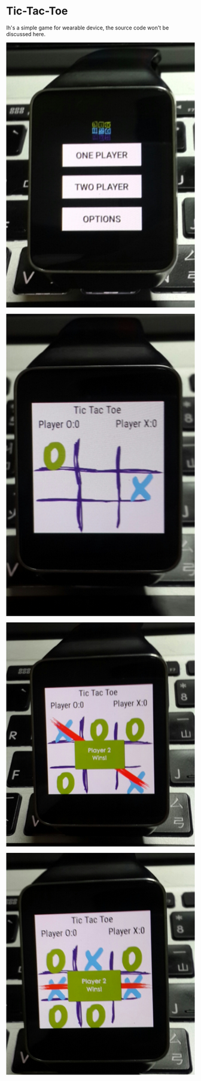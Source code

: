 # Tic-Tac-Toe
Ih's a simple game for wearable device, the source code won't be discussed here.

![image](https://github.com/YomiRY/Tic-Tac-Toe/blob/master/image-folder/2015-06-30%2014.44.27.jpg)

![image](https://github.com/YomiRY/Tic-Tac-Toe/blob/master/image-folder/2015-06-30%2014.45.12.jpg)

![image](https://github.com/YomiRY/Tic-Tac-Toe/blob/master/image-folder/2015-06-30%2014.46.07.jpg)

![image](https://github.com/YomiRY/Tic-Tac-Toe/blob/master/image-folder/2015-06-30%2014.47.15.jpg)
